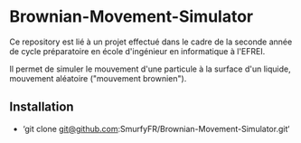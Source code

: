 # Brownian-Movement-Simulator

Ce repository est lié à un projet effectué dans le cadre de la seconde année de cycle préparatoire en école d'ingénieur en informatique à l'EFREI.

Il permet de simuler le mouvement d'une particule à la surface d'un liquide, mouvement aléatoire ("mouvement brownien").

## Installation
* ‘git clone git@github.com:SmurfyFR/Brownian-Movement-Simulator.git‘
